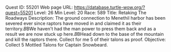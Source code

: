 Quest ID: 55201
Web page URL: https://database.turtle-wow.org/?quest=55201
Level: 26
Min Level: 20
Race: 589
Title: Retaking The Roadways
Description: The ground connection to Menethil harbor has been severed ever since raptors have moved in and claimed it as their territory.$B$BWe haven't had the man power to press them back and as a result we are now stuck up here.$B$BHead down to the base of the mountain and kill the raptors there. Collect for me 5 of their talons as proof.
Objective: Collect 5 Mottled Talons for Captain Snowbeard.
